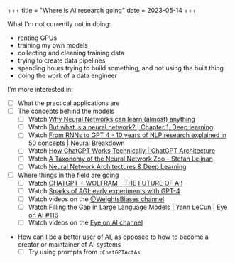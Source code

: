+++
title = "Where is AI research going"
date = 2023-05-14
+++

What I'm not currently not in doing:
- renting GPUs
- training my own models
- collecting and cleaning training data
- trying to create data pipelines
- spending hours trying to build something, and not using the built thing
- doing the work of a data engineer

I'm more interested in:
- [ ] What the practical applications are
- [ ] The concepts behind the models
    - [ ] Watch [Why Neural Networks can learn (almost) anything](https://www.youtube.com/watch?v=0QczhVg5HaI)
    - [ ] Watch [But what is a neural network? | Chapter 1, Deep learning](https://www.youtube.com/watch?v=aircAruvnKk)
    - [ ] Watch [From RNNs to GPT 4 - 10 years of NLP research explained in 50 concepts | Neural Breakdown](https://www.youtube.com/watch?v=uocYQH0cWTs)
    - [ ] Watch [How ChatGPT Works Technically | ChatGPT Architecture](https://www.youtube.com/watch?v=bSvTVREwSNw)
    - [ ] Watch [A Taxonomy of the Neural Network Zoo - Stefan Leijnan](https://www.youtube.com/watch?v=MJkoFmLwkKU)
    - [ ] Watch [Neural Network Architectures & Deep Learning](https://www.youtube.com/watch?v=oJNHXPs0XDk)
- [ ] Where things in the field are going
    - [ ] Watch [CHATGPT + WOLFRAM - THE FUTURE OF AI!](https://www.youtube.com/watch?v=z5WZhCBRDpU)
    - [ ] Watch [Sparks of AGI: early experiments with GPT-4](https://www.youtube.com/watch?v=qbIk7-JPB2c)
    - [ ] Watch videos on the [@WeightsBiases channel](https://www.youtube.com/@WeightsBiases/videos)
    - [ ] Watch [Filling the Gap in Large Language Models | Yann LeCun | Eye on AI #116](https://www.youtube.com/watch?v=mBjPyte2ZZo)
    - [ ] Watch videos on the [Eye on AI channel](https://www.youtube.com/@eyeonai3425/videos)
- How can I be a better <u>user</u> of AI, as opposed to how to become a creator or maintainer of AI systems
    - [ ] Try using prompts from `:ChatGPTActAs`
